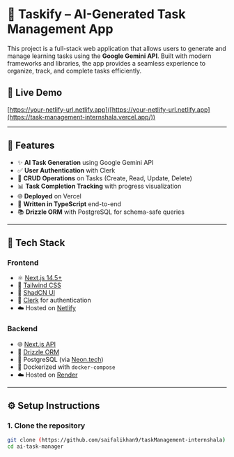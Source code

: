 # 🧠 Taskify – AI-Generated Task Management App

This project is a full-stack web application that allows users to generate and manage learning tasks using the **Google Gemini API**. Built with modern frameworks and libraries, the app provides a seamless experience to organize, track, and complete tasks efficiently.

## 🚀 Live Demo

 [https://your-netlify-url.netlify.app]([https://your-netlify-url.netlify.app](https://task-management-internshala.vercel.app/))  
 
---

## 📌 Features

- ✨ **AI Task Generation** using Google Gemini API
- ✅ **User Authentication** with Clerk
- 📝 **CRUD Operations** on Tasks (Create, Read, Update, Delete)
- 📊 **Task Completion Tracking** with progress visualization
- 🌐 **Deployed** on Vercel
- 🧪 **Written in TypeScript** end-to-end
- 📚 **Drizzle ORM** with PostgreSQL for schema-safe queries

---

## 🧱 Tech Stack

### Frontend
- ⚛️ [Next.js 14.5+](https://nextjs.org/)
- 💅 [Tailwind CSS](https://tailwindcss.com/)
- 🧩 [ShadCN UI](https://ui.shadcn.com/)
- 🔐 [Clerk](https://clerk.com/) for authentication
- ☁️ Hosted on [Netlify](https://www.netlify.com/)

### Backend
- 🌐 [Next.js API](https://nextjs.org/blog/building-apis-with-nextjs)
- 🧠 [Drizzle ORM](https://orm.drizzle.team/)
- 🐘 PostgreSQL (via [Neon.tech](https://neon.tech/))
- 🐳 Dockerized with `docker-compose`
- ☁️ Hosted on [Render](https://render.com/)

---

## ⚙️ Setup Instructions

### 1. Clone the repository

```bash
git clone (https://github.com/saifalikhan9/taskManagement-internshala)
cd ai-task-manager
